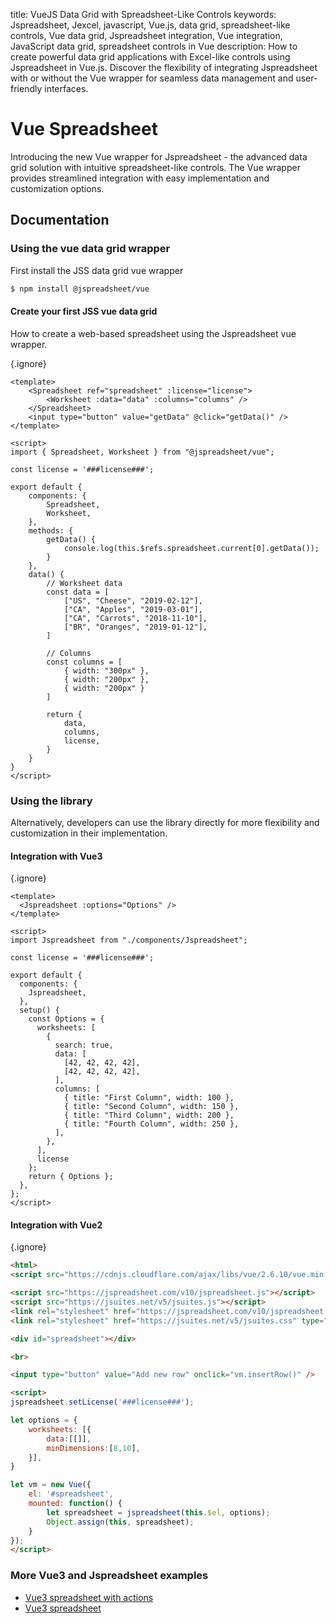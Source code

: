 title: VueJS Data Grid with Spreadsheet-Like Controls
keywords: Jspreadsheet, Jexcel, javascript, Vue.js, data grid, spreadsheet-like controls, Vue data grid, Jspreadsheet integration, Vue integration, JavaScript data grid, spreadsheet controls in Vue
description: How to create powerful data grid applications with Excel-like controls using Jspreadsheet in Vue.js. Discover the flexibility of integrating Jspreadsheet with or without the Vue wrapper for seamless data management and user-friendly interfaces.

# Vue Spreadsheet

Introducing the new Vue wrapper for Jspreadsheet - the advanced data grid solution with intuitive spreadsheet-like controls. The Vue wrapper provides streamlined integration with easy implementation and customization options. 

## Documentation

### Using the vue data grid wrapper


First install the JSS data grid vue wrapper

```bash
$ npm install @jspreadsheet/vue
```
 

#### Create your first JSS vue data grid

How to create a web-based spreadsheet using the Jspreadsheet vue wrapper. 

{.ignore}
```vue
<template>
    <Spreadsheet ref="spreadsheet" :license="license">
        <Worksheet :data="data" :columns="columns" />
    </Spreadsheet>
    <input type="button" value="getData" @click="getData()" />
</template>

<script>
import { Spreadsheet, Worksheet } from "@jspreadsheet/vue";

const license = '###license###';

export default {
    components: {
        Spreadsheet,
        Worksheet,
    },
    methods: {
        getData() {
            console.log(this.$refs.spreadsheet.current[0].getData());
        }
    },
    data() {
        // Worksheet data
        const data = [
            ["US", "Cheese", "2019-02-12"],
            ["CA", "Apples", "2019-03-01"],
            ["CA", "Carrots", "2018-11-10"],
            ["BR", "Oranges", "2019-01-12"],
        ]

        // Columns
        const columns = [
            { width: "300px" },
            { width: "200px" },
            { width: "200px" }
        ]

        return {
            data,
            columns,
            license,
        }
    }
}
</script>
```
  

### Using the library

Alternatively, developers can use the library directly for more flexibility and customization in their implementation. 

#### Integration with Vue3


{.ignore}
```vue
<template>
  <Jspreadsheet :options="Options" />
</template>

<script>
import Jspreadsheet from "./components/Jspreadsheet";

const license = '###license###';

export default {
  components: {
    Jspreadsheet,
  },
  setup() {
    const Options = {
      worksheets: [
        {
          search: true,
          data: [
            [42, 42, 42, 42],
            [42, 42, 42, 42],
          ],
          columns: [
            { title: "First Column", width: 100 },
            { title: "Second Column", width: 150 },
            { title: "Third Column", width: 200 },
            { title: "Fourth Column", width: 250 },
          ],
        },
      ],
      license
    };
    return { Options };
  },
};
</script>
```
  

#### Integration with Vue2


{.ignore}
```html
<html>
<script src="https://cdnjs.cloudflare.com/ajax/libs/vue/2.6.10/vue.min.js"></script>

<script src="https://jspreadsheet.com/v10/jspreadsheet.js"></script>
<script src="https://jsuites.net/v5/jsuites.js"></script>
<link rel="stylesheet" href="https://jspreadsheet.com/v10/jspreadsheet.css" type="text/css" />
<link rel="stylesheet" href="https://jsuites.net/v5/jsuites.css" type="text/css" />

<div id="spreadsheet"></div>

<br>

<input type="button" value="Add new row" onclick="vm.insertRow()" />

<script>
jspreadsheet.setLicense('###license###');

let options = {
    worksheets: [{
        data:[[]],
        minDimensions:[8,10],
    }],
}

let vm = new Vue({
    el: '#spreadsheet',
    mounted: function() {
        let spreadsheet = jspreadsheet(this.$el, options);
        Object.assign(this, spreadsheet);
    }
}); 
</script>
```
 

### More Vue3 and Jspreadsheet examples

  * [Vue3 spreadsheet with actions](https://codesandbox.io/s/vue3-spreadsheet-with-actions-chx7dw)
  * [Vue3 spreadsheet](https://codesandbox.io/s/vue-spreadsheet-zpmf2)


